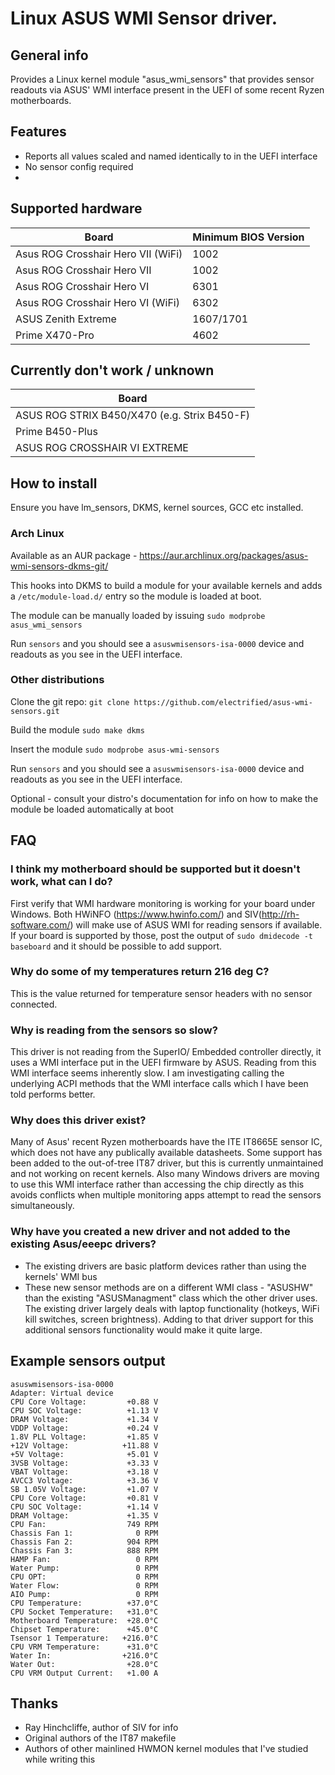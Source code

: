 # Linux ASUS WMI Sensor driver.

## General info

Provides a Linux kernel module "asus_wmi_sensors" that provides sensor readouts via ASUS' WMI interface present in the UEFI of some recent Ryzen motherboards.

## Features
- Reports all values scaled and named identically to in the UEFI interface
- No sensor config required
- 
## Supported hardware

|Board                              | Minimum BIOS Version |
|-----------------------------------|----------------------|
|Asus ROG Crosshair Hero VII (WiFi) | 1002                 |
|Asus ROG Crosshair Hero VII        | 1002                 |
|Asus ROG Crosshair Hero VI         | 6301                 |
|Asus ROG Crosshair Hero VI (WiFi)  | 6302                 |
|ASUS Zenith Extreme                | 1607/1701            |
|Prime X470-Pro                     | 4602                 |

## Currently don't work / unknown

|Board                              |
|-----------------------------------|
|ASUS ROG STRIX B450/X470 (e.g. Strix B450-F)|
|Prime B450-Plus|
|ASUS ROG CROSSHAIR VI EXTREME|

## How to install

Ensure you have lm_sensors, DKMS, kernel sources, GCC etc installed.

### Arch Linux
Available as an AUR package - https://aur.archlinux.org/packages/asus-wmi-sensors-dkms-git/

This hooks into DKMS to build a module for your available kernels and adds a ```/etc/module-load.d/``` entry so the module is loaded at boot.

The module can be manually loaded by issuing ```sudo modprobe asus_wmi_sensors```

Run ```sensors``` and you should see a ```asuswmisensors-isa-0000``` device and readouts as you see in the UEFI interface.

### Other distributions

Clone the git repo: ```git clone https://github.com/electrified/asus-wmi-sensors.git```

Build the module ```sudo make dkms```

Insert the module ```sudo modprobe asus-wmi-sensors```

Run ```sensors``` and you should see a ```asuswmisensors-isa-0000``` device and readouts as you see in the UEFI interface.

Optional - consult your distro's documentation for info on how to make the module be loaded automatically at boot

## FAQ

### I think my motherboard should be supported but it doesn't work, what can I do?
First verify that WMI hardware monitoring is working for your board under Windows. Both HWiNFO (https://www.hwinfo.com/) and SIV(http://rh-software.com/) will make use of ASUS WMI for reading sensors if available. If your board is supported by those, post the output of ```sudo dmidecode -t baseboard``` and it should be possible to add support.

### Why do some of my temperatures return 216 deg C?
This is the value returned for temperature sensor headers with no sensor connected.

### Why is reading from the sensors so slow?
This driver is not reading from the SuperIO/ Embedded controller directly, it uses a WMI interface put in the UEFI firmware by ASUS. Reading from this WMI interface seems inherently slow. I am investigating calling the underlying ACPI methods that the WMI interface calls which I have been told performs better.

### Why does this driver exist?
Many of Asus' recent Ryzen motherboards have the ITE IT8665E sensor IC, which does not have any publically available datasheets. Some support has been added to the out-of-tree IT87 driver, but this is currently unmaintained and not working on recent kernels. Also many Windows drivers are moving to use this WMI interface rather than accessing the chip directly as this avoids conflicts when multiple monitoring apps attempt to read the sensors simultaneously.

### Why have you created a new driver and not added to the existing Asus/eeepc drivers?
- The existing drivers are basic platform devices rather than using the kernels' WMI bus
- These new sensor methods are on a different WMI class - "ASUSHW" than the existing "ASUSManagment" class which the other driver uses. The existing driver largely deals with laptop functionality (hotkeys, WiFi kill switches, screen brightness). Adding to that driver support for this additional sensors functionality would make it quite large.

## Example sensors output

```
asuswmisensors-isa-0000
Adapter: Virtual device
CPU Core Voltage:         +0.88 V  
CPU SOC Voltage:          +1.13 V  
DRAM Voltage:             +1.34 V  
VDDP Voltage:             +0.24 V  
1.8V PLL Voltage:         +1.85 V  
+12V Voltage:            +11.88 V  
+5V Voltage:              +5.01 V  
3VSB Voltage:             +3.33 V  
VBAT Voltage:             +3.18 V  
AVCC3 Voltage:            +3.36 V  
SB 1.05V Voltage:         +1.07 V  
CPU Core Voltage:         +0.81 V  
CPU SOC Voltage:          +1.14 V  
DRAM Voltage:             +1.35 V  
CPU Fan:                  749 RPM
Chassis Fan 1:              0 RPM
Chassis Fan 2:            904 RPM
Chassis Fan 3:            888 RPM
HAMP Fan:                   0 RPM
Water Pump:                 0 RPM
CPU OPT:                    0 RPM
Water Flow:                 0 RPM
AIO Pump:                   0 RPM
CPU Temperature:          +37.0°C  
CPU Socket Temperature:   +31.0°C  
Motherboard Temperature:  +28.0°C  
Chipset Temperature:      +45.0°C  
Tsensor 1 Temperature:   +216.0°C  
CPU VRM Temperature:      +31.0°C  
Water In:                +216.0°C  
Water Out:                +28.0°C  
CPU VRM Output Current:   +1.00 A 
```

## Thanks
- Ray Hinchcliffe, author of SIV for info
- Original authors of the IT87 makefile
- Authors of other mainlined HWMON kernel modules that I've studied while writing this